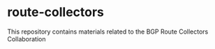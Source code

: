 # route-collectors
This repository contains  materials related to the BGP Route Collectors Collaboration
